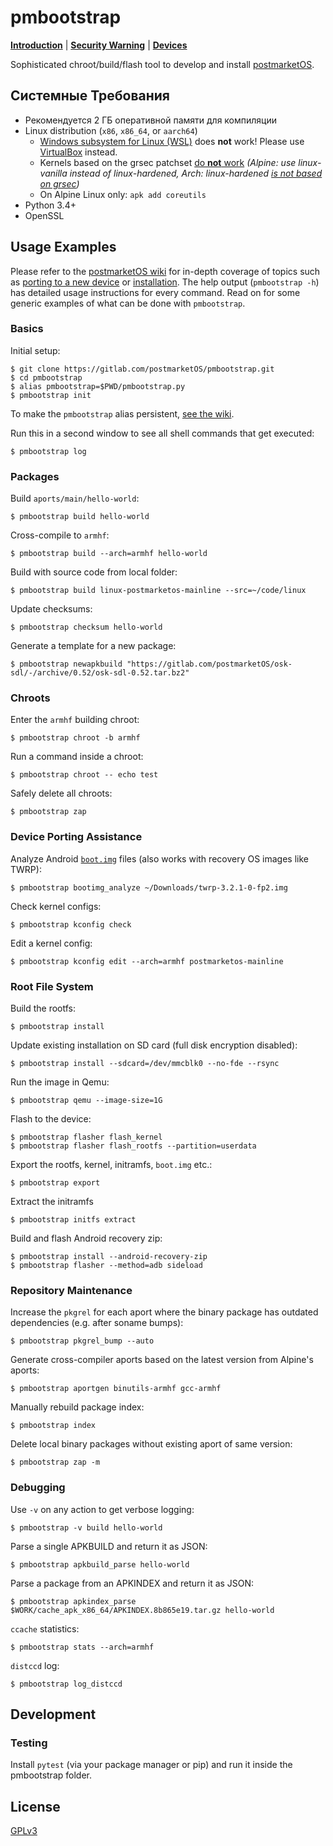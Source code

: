 # pmbootstrap
[**Introduction**](https://postmarketos.org/blog/2017/05/26/intro/) | [**Security Warning**](https://ollieparanoid.github.io/post/security-warning/) | [**Devices**](https://wiki.postmarketos.org/wiki/Devices)

Sophisticated chroot/build/flash tool to develop and install [postmarketOS](https://postmarketos.org).

## Системные Требования
* Рекомендуется 2 ГБ оперативной памяти для компиляции
* Linux distribution (`x86`, `x86_64`, or `aarch64`)
  * [Windows subsystem for Linux (WSL)](https://en.wikipedia.org/wiki/Windows_Subsystem_for_Linux) does **not** work! Please use [VirtualBox](https://www.virtualbox.org/) instead.
  * Kernels based on the grsec patchset [do **not** work](https://github.com/postmarketOS/pmbootstrap/issues/107) *(Alpine: use linux-vanilla instead of linux-hardened, Arch: linux-hardened [is not based on grsec](https://www.reddit.com/r/archlinux/comments/68b2jn/linuxhardened_in_community_repo_a_grsecurity/))*
  * On Alpine Linux only: `apk add coreutils`
* Python 3.4+
* OpenSSL

## Usage Examples
Please refer to the [postmarketOS wiki](https://wiki.postmarketos.org) for in-depth coverage of topics such as [porting to a new device](https://wiki.postmarketos.org/wiki/Porting_to_a_new_device) or [installation](https://wiki.postmarketos.org/wiki/Installation_guide). The help output (`pmbootstrap -h`) has detailed usage instructions for every command. Read on for some generic examples of what can be done with `pmbootstrap`.

### Basics
Initial setup:
```
$ git clone https://gitlab.com/postmarketOS/pmbootstrap.git
$ cd pmbootstrap
$ alias pmbootstrap=$PWD/pmbootstrap.py
$ pmbootstrap init
```

To make the `pmbootstrap` alias persistent, [see the wiki](https://wiki.postmarketos.org/wiki/Porting_to_a_new_device#Shortcut).

Run this in a second window to see all shell commands that get executed:
```
$ pmbootstrap log
```

### Packages
Build `aports/main/hello-world`:
```
$ pmbootstrap build hello-world
```

Cross-compile to `armhf`:
```
$ pmbootstrap build --arch=armhf hello-world
```

Build with source code from local folder:
```
$ pmbootstrap build linux-postmarketos-mainline --src=~/code/linux
```

Update checksums:
```
$ pmbootstrap checksum hello-world
```

Generate a template for a new package:
```
$ pmbootstrap newapkbuild "https://gitlab.com/postmarketOS/osk-sdl/-/archive/0.52/osk-sdl-0.52.tar.bz2"
```

### Chroots
Enter the `armhf` building chroot:
```
$ pmbootstrap chroot -b armhf
```

Run a command inside a chroot:
```
$ pmbootstrap chroot -- echo test
```

Safely delete all chroots:
```
$ pmbootstrap zap
```

### Device Porting Assistance
Analyze Android [`boot.img`](https://wiki.postmarketos.org/wiki/Glossary#boot.img) files (also works with recovery OS images like TWRP):
```
$ pmbootstrap bootimg_analyze ~/Downloads/twrp-3.2.1-0-fp2.img
```

Check kernel configs:
```
$ pmbootstrap kconfig check
```

Edit a kernel config:
```
$ pmbootstrap kconfig edit --arch=armhf postmarketos-mainline
```

### Root File System
Build the rootfs:
```
$ pmbootstrap install
```

Update existing installation on SD card (full disk encryption disabled):
```
$ pmbootstrap install --sdcard=/dev/mmcblk0 --no-fde --rsync
```

Run the image in Qemu:
```
$ pmbootstrap qemu --image-size=1G
```

Flash to the device:
```
$ pmbootstrap flasher flash_kernel
$ pmbootstrap flasher flash_rootfs --partition=userdata
```

Export the rootfs, kernel, initramfs, `boot.img` etc.:
```
$ pmbootstrap export
```

Extract the initramfs
```
$ pmbootstrap initfs extract
```

Build and flash Android recovery zip:
```
$ pmbootstrap install --android-recovery-zip
$ pmbootstrap flasher --method=adb sideload
```

### Repository Maintenance
Increase the `pkgrel` for each aport where the binary package has outdated dependencies (e.g. after soname bumps):
```
$ pmbootstrap pkgrel_bump --auto
```

Generate cross-compiler aports based on the latest version from Alpine's aports:
```
$ pmbootstrap aportgen binutils-armhf gcc-armhf
```

Manually rebuild package index:
```
$ pmbootstrap index
```

Delete local binary packages without existing aport of same version:
```
$ pmbootstrap zap -m
```

### Debugging
Use `-v` on any action to get verbose logging:
```
$ pmbootstrap -v build hello-world
```

Parse a single APKBUILD and return it as JSON:
```
$ pmbootstrap apkbuild_parse hello-world
```

Parse a package from an APKINDEX and return it as JSON:
```
$ pmbootstrap apkindex_parse $WORK/cache_apk_x86_64/APKINDEX.8b865e19.tar.gz hello-world
```

`ccache` statistics:
```
$ pmbootstrap stats --arch=armhf
```

`distccd` log:
```
$ pmbootstrap log_distccd
```

## Development
### Testing
Install `pytest` (via your package manager or pip) and run it inside the pmbootstrap folder.

## License
[GPLv3](LICENSE)
